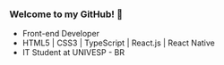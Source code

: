 ### Welcome to my GitHub! 👋

- Front-end Developer
- HTML5 | CSS3 | TypeScript | React.js | React Native
- IT Student at UNIVESP - BR

 

 
  
